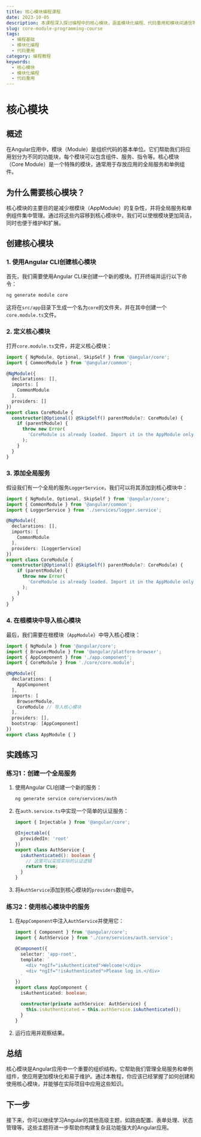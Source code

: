 ```yaml
---
title: 核心模块编程课程
date: 2023-10-05
description: 本课程深入探讨编程中的核心模块，涵盖模块化编程、代码重用和模块间通信等关键概念。
slug: core-module-programming-course
tags:
  - 编程基础
  - 模块化编程
  - 代码重用
category: 编程教程
keywords:
  - 核心模块
  - 模块化编程
  - 代码重用
---
```


# 核心模块

## 概述

在Angular应用中，模块（Module）是组织代码的基本单位。它们帮助我们将应用划分为不同的功能块，每个模块可以包含组件、服务、指令等。核心模块（Core Module）是一个特殊的模块，通常用于存放应用的全局服务和单例组件。

## 为什么需要核心模块？

核心模块的主要目的是减少根模块（AppModule）的复杂性，并将全局服务和单例组件集中管理。通过将这些内容移到核心模块中，我们可以使根模块更加简洁，同时也便于维护和扩展。

## 创建核心模块

### 1. 使用Angular CLI创建核心模块

首先，我们需要使用Angular CLI来创建一个新的模块。打开终端并运行以下命令：

```bash
ng generate module core
```

这将在`src/app`目录下生成一个名为`core`的文件夹，并在其中创建一个`core.module.ts`文件。

### 2. 定义核心模块

打开`core.module.ts`文件，并定义核心模块：

```typescript
import { NgModule, Optional, SkipSelf } from '@angular/core';
import { CommonModule } from '@angular/common';

@NgModule({
  declarations: [],
  imports: [
    CommonModule
  ],
  providers: []
})
export class CoreModule {
  constructor(@Optional() @SkipSelf() parentModule?: CoreModule) {
    if (parentModule) {
      throw new Error(
        'CoreModule is already loaded. Import it in the AppModule only.'
      );
    }
  }
}
```

### 3. 添加全局服务

假设我们有一个全局的服务`LoggerService`，我们可以将其添加到核心模块中：

```typescript
import { NgModule, Optional, SkipSelf } from '@angular/core';
import { CommonModule } from '@angular/common';
import { LoggerService } from './services/logger.service';

@NgModule({
  declarations: [],
  imports: [
    CommonModule
  ],
  providers: [LoggerService]
})
export class CoreModule {
  constructor(@Optional() @SkipSelf() parentModule?: CoreModule) {
    if (parentModule) {
      throw new Error(
        'CoreModule is already loaded. Import it in the AppModule only.'
      );
    }
  }
}
```

### 4. 在根模块中导入核心模块

最后，我们需要在根模块（`AppModule`）中导入核心模块：

```typescript
import { NgModule } from '@angular/core';
import { BrowserModule } from '@angular/platform-browser';
import { AppComponent } from './app.component';
import { CoreModule } from './core/core.module';

@NgModule({
  declarations: [
    AppComponent
  ],
  imports: [
    BrowserModule,
    CoreModule // 导入核心模块
  ],
  providers: [],
  bootstrap: [AppComponent]
})
export class AppModule { }
```

## 实践练习

### 练习1：创建一个全局服务

1. 使用Angular CLI创建一个新的服务：

   ```bash
   ng generate service core/services/auth
   ```

2. 在`auth.service.ts`中实现一个简单的认证服务：

   ```typescript
   import { Injectable } from '@angular/core';

   @Injectable({
     providedIn: 'root'
   })
   export class AuthService {
     isAuthenticated(): boolean {
       // 这里可以实现实际的认证逻辑
       return true;
     }
   }
   ```

3. 将`AuthService`添加到核心模块的`providers`数组中。

### 练习2：使用核心模块中的服务

1. 在`AppComponent`中注入`AuthService`并使用它：

   ```typescript
   import { Component } from '@angular/core';
   import { AuthService } from './core/services/auth.service';

   @Component({
     selector: 'app-root',
     template: `
       <div *ngIf="isAuthenticated">Welcome!</div>
       <div *ngIf="!isAuthenticated">Please log in.</div>
     `
   })
   export class AppComponent {
     isAuthenticated: boolean;

     constructor(private authService: AuthService) {
       this.isAuthenticated = this.authService.isAuthenticated();
     }
   }
   ```

2. 运行应用并观察结果。

## 总结

核心模块是Angular应用中一个重要的组织结构，它帮助我们管理全局服务和单例组件，使应用更加模块化和易于维护。通过本教程，你应该已经掌握了如何创建和使用核心模块，并能够在实际项目中应用这些知识。

## 下一步

接下来，你可以继续学习Angular的其他高级主题，如路由配置、表单处理、状态管理等。这些主题将进一步帮助你构建复杂且功能强大的Angular应用。